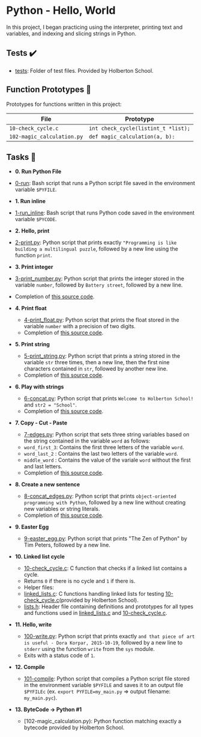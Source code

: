 # Python - Hello, World

In this project, I began practicing using the interpreter, printing text
and variables, and indexing and slicing strings in Python.

## Tests :heavy_check_mark:

* [tests](./tests): Folder of test files. Provided by Holberton School.

## Function Prototypes :floppy_disk:

Prototypes for functions written in this project:

| File			     | Prototype |
| -------------------------- | ----------------------------------- |
| `10-check_cycle.c`         | `int check_cycle(listint_t *list);` |
| `102-magic_calculation.py` | `def magic_calculation(a, b):`      |

## Tasks :page_with_curl:

* **0. Run Python File**
 * [0-run](./0-run): Bash script that runs a Python script file saved
 in the environment variable `$PYFILE`.

* **1. Run inline**
 * [1-run_inline](./1-run_inline): Bash script that runs Python code saved in the
environment variable `$PYCODE`.

* **2. Hello, print**
 * [2-print.py](./2-print.py): Python script that prints exactly `"Programming is
like building a multilingual puzzle`, followed by a new line using the function `print`.

* **3. Print integer**
 * [3-print_number.py](./3-print_number.py): Python script that prints the integer stored
in the variable `number`, followed by `Battery street`, followed by a new line.
 * Completion of [this source code](https://github.com/Jerrica1/alx-higher_level_programming/blob/main/0x00-python-hello-world/3-print_number.py).

* **4. Print float**
  * [4-print_float.py](./4-print_float.py): Python script that prints the float stored
  in the variable `number` with a precision of two digits.
  * Completion of [this source code](https://github.com/Jerrica1/alx-higher_level_programming/blob/main/0x00-python-hello-world/4-print_float.py).

* **5. Print string**
  * [5-print_string,py](./5-print_string.py): Python script that prints a string stored
  in the variable `str` three times, then a new line, then the first nine characters
  contained in `str`, followed by another new line.
  * Completion of [this source code](https://github.com/Jerrica1/alx-higher_level_programming/blob/main/0x00-python-hello-world/5-print_string.py).

* **6. Play with strings**
  * [6-concat.py](./6-concat.py): Python script that prints `Welcome to Holberton
  School!` and `str2 = "School"`.
  * Completion of [this source code](https://github.com/Jerrica1/alx-higher_level_programming/blob/main/0x00-python-hello-world/6-concat.py).

* **7. Copy - Cut - Paste**
  * [7-edges.py](./7-edges.py): Python script that sets three string variables based
  on the string contained in the variable `word` as follows:
  * `word_first_3`: Contains the first three letters of the variable `word`.
  * `word_last_2` : Contains the last two letters of the variable `word`.
  * `middle_word` : Contains the value of the variale `word` without the first and last letters.
  * Completion of [this source code](https://github.com/Jerrica1/alx-higher_level_programming/blob/main/0x00-python-hello-world/7-edges.py).

* **8. Create a new sentence**
  * [8-concat_edges.py](./8-concat_edges.py): Python script that prints `object-oriented
  programming with Python`, followed by a new line without creating new variables or
  string literals.
  * Completion of [this source code](https://github.com/Jerrica1/alx-higher_level_programming/blob/main/0x00-python-hello-world/8-concat_edges.py).

* **9. Easter Egg**
  * [9-easter_egg.py](./9-easter_egg.py): Python script that prints "The Zen of Python" by
  Tim Peters, followed by a new line.

* **10. Linked list cycle**
  * [10-check_cycle.c](./10-check_cycle.c): C function that checks if a linked list
  contains a cycle.
  * Returns `0` if there is no cycle and `1` if there is.
  * Helper files:
   * [linked_lists.c](./linked_lists.c): C functions handling linked lists for testing
   [10-check_cycle.c](./10-check_cycle.c)(provided by Holberton School).
   * [lists.h](./lists.h): Header file containing definitions and prototypes for
   all types and functions used in [linked_lists.c](./linked_lists.c) and
   [10-check_cycle.c](./10-check_cycle.c).

* **11. Hello, write**
  * [100-write.py](./100-write.py): Python script that prints exactly `and that piece of
  art is useful - Dora Korpar, 2015-10-19`, followed by a new line to `stderr` using
  the function `write` from the `sys` module.
  * Exits with a status code of `1`.

* **12. Compile**
  * [101-compile](./101-compile): Python script that compiles a Python script file stored
  in the environment variable `$PYFILE` and saves it to an output file
  `$PYFILEc` (ex. `export PYFILE=my_main.py` => output filename: `my_main.pyc`).

* **13. ByteCode -> Python #1**
  * [102-magic_calculation.py): Python function matching exactly
  a bytecode provided by Holberton School.
